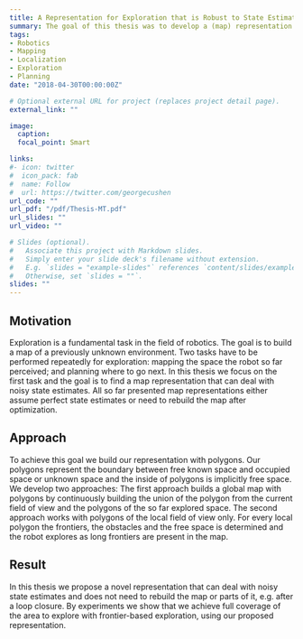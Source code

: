 ```yaml
---
title: A Representation for Exploration that is Robust to State Estimate Drift
summary: The goal of this thesis was to develop a (map) representation for exploration that is robust to state estimate drift.
tags:
- Robotics
- Mapping
- Localization
- Exploration
- Planning
date: "2018-04-30T00:00:00Z"

# Optional external URL for project (replaces project detail page).
external_link: ""

image:
  caption: 
  focal_point: Smart

links:
#- icon: twitter
#  icon_pack: fab
#  name: Follow
#  url: https://twitter.com/georgecushen
url_code: ""
url_pdf: "/pdf/Thesis-MT.pdf"
url_slides: ""
url_video: ""

# Slides (optional).
#   Associate this project with Markdown slides.
#   Simply enter your slide deck's filename without extension.
#   E.g. `slides = "example-slides"` references `content/slides/example-slides.md`.
#   Otherwise, set `slides = ""`.
slides: ""
---
```


## Motivation

Exploration is a fundamental task in the field of robotics. The goal is to build a map of a previously unknown environment. Two tasks have to be performed repeatedly for exploration: mapping the space the robot so far perceived; and planning where to go next. In this thesis we focus on the first task and the goal is to find a map representation that can deal with noisy state estimates. All so far presented map representations either assume perfect state estimates or need to rebuild the map after optimization.

## Approach
To achieve this goal we build our representation with polygons. Our polygons represent the boundary between free known space and occupied space or unknown space and the inside of polygons is implicitly free space. We develop two approaches: The first approach builds a global map with polygons by continuously building the union of the polygon from the current field of view and the polygons of the so far explored space. The second approach works with polygons of the local field of view only. For every local polygon the frontiers, the obstacles and the free space is determined and the robot explores as long frontiers are present in the map.

## Result
In this thesis we propose a novel representation that can deal with noisy state estimates and does not need to rebuild the map or parts of it, e.g. after a loop closure. By experiments we show that we achieve full coverage of the area to explore with frontier-based exploration, using our proposed representation.
